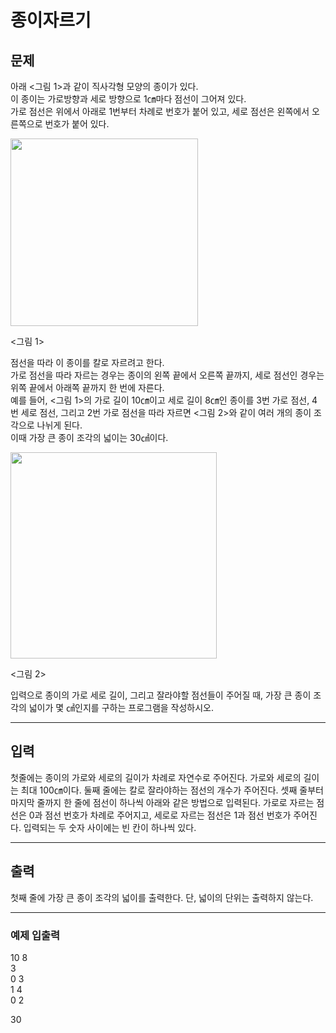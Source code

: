 # 종이자르기


## 문제
아래 <그림 1>과 같이 직사각형 모양의 종이가 있다. <br>
이 종이는 가로방향과 세로 방향으로 1㎝마다 점선이 그어져 있다. <br>
가로 점선은 위에서 아래로 1번부터 차례로 번호가 붙어 있고, 세로 점선은 왼쪽에서 오른쪽으로 번호가 붙어 있다.


<img src="https://upload.acmicpc.net/1e689dae-2d24-463b-8725-fb58ae8cd2ba/-/preview/" height="300">

<그림 1>

점선을 따라 이 종이를 칼로 자르려고 한다. <br>
가로 점선을 따라 자르는 경우는 종이의 왼쪽 끝에서 오른쪽 끝까지, 세로 점선인 경우는 위쪽 끝에서 아래쪽 끝까지 한 번에 자른다. <br>
예를 들어, <그림 1>의 가로 길이 10㎝이고 세로 길이 8㎝인 종이를 3번 가로 점선, 4번 세로 점선, 그리고 2번 가로 점선을 따라 자르면 <그림 2>와 같이 여러 개의 종이 조각으로 나뉘게 된다. <br>
이때 가장 큰 종이 조각의 넓이는 30㎠이다.


<img src="https://upload.acmicpc.net/cf033b95-91ef-4e71-8f2c-49c653e27622/-/preview/" height="330">

<그림 2>

입력으로 종이의 가로 세로 길이, 그리고 잘라야할 점선들이 주어질 때, 가장 큰 종이 조각의 넓이가 몇 ㎠인지를 구하는 프로그램을 작성하시오.

---
## 입력
첫줄에는 종이의 가로와 세로의 길이가 차례로 자연수로 주어진다. 가로와 세로의 길이는 최대 100㎝이다. 둘째 줄에는 칼로 잘라야하는 점선의 개수가 주어진다. 셋째 줄부터 마지막 줄까지 한 줄에 점선이 하나씩 아래와 같은 방법으로 입력된다. 가로로 자르는 점선은 0과 점선 번호가 차례로 주어지고, 세로로 자르는 점선은 1과 점선 번호가 주어진다. 입력되는 두 숫자 사이에는 빈 칸이 하나씩 있다.

---
## 출력
첫째 줄에 가장 큰 종이 조각의 넓이를 출력한다. 단, 넓이의 단위는 출력하지 않는다.

---
### 예제 입출력
10 8 <br>
3 <br>
0 3 <br>
1 4 <br>
0 2 <br>


30